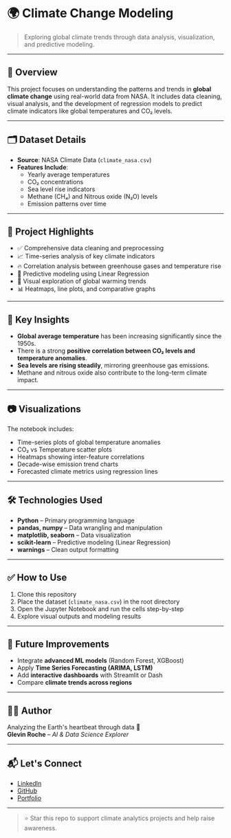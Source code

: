 # 🌍 Climate Change Modeling

> Exploring global climate trends through data analysis, visualization, and predictive modeling.

---

## 🧠 Overview

This project focuses on understanding the patterns and trends in **global climate change** using real-world data from NASA. It includes data cleaning, visual analysis, and the development of regression models to predict climate indicators like global temperatures and CO₂ levels.

---

## 🗂️ Dataset Details

- **Source**: NASA Climate Data (`climate_nasa.csv`)
- **Features Include**:
  - Yearly average temperatures
  - CO₂ concentrations
  - Sea level rise indicators
  - Methane (CH₄) and Nitrous oxide (N₂O) levels
  - Emission patterns over time

---

## 🚀 Project Highlights

- ✅ Comprehensive data cleaning and preprocessing  
- 📈 Time-series analysis of key climate indicators  
- 🔥 Correlation analysis between greenhouse gases and temperature rise  
- 🧮 Predictive modeling using Linear Regression  
- 🧊 Visual exploration of global warming trends  
- 📊 Heatmaps, line plots, and comparative graphs

---

## 📌 Key Insights

- **Global average temperature** has been increasing significantly since the 1950s.  
- There is a strong **positive correlation between CO₂ levels and temperature anomalies**.  
- **Sea levels are rising steadily**, mirroring greenhouse gas emissions.  
- Methane and nitrous oxide also contribute to the long-term climate impact.  

---

## 📷 Visualizations

The notebook includes:
- Time-series plots of global temperature anomalies  
- CO₂ vs Temperature scatter plots  
- Heatmaps showing inter-feature correlations  
- Decade-wise emission trend charts  
- Forecasted climate metrics using regression lines

---

## 🛠️ Technologies Used

- **Python** – Primary programming language  
- **pandas, numpy** – Data wrangling and manipulation  
- **matplotlib, seaborn** – Data visualization  
- **scikit-learn** – Predictive modeling (Linear Regression)  
- **warnings** – Clean output formatting

---

## ✅ How to Use

1. Clone this repository  
2. Place the dataset (`climate_nasa.csv`) in the root directory  
3. Open the Jupyter Notebook and run the cells step-by-step  
4. Explore visual outputs and modeling results

---

## 🌟 Future Improvements

- Integrate **advanced ML models** (Random Forest, XGBoost)  
- Apply **Time Series Forecasting (ARIMA, LSTM)**  
- Add **interactive dashboards** with Streamlit or Dash  
- Compare **climate trends across regions**

---

## 👨‍💻 Author

Analyzing the Earth's heartbeat through data 💚  
**Glevin Roche** – *AI & Data Science Explorer*

---

## 📬 Let's Connect

- [LinkedIn](https://www.linkedin.com/in/glevin-roche-27b754249/)
- [GitHub](https://github.com/glevin7523)
- [Portfolio](https://glevin-portfolio.vercel.app/)

---

> ⭐ Star this repo to support climate analytics projects and help raise awareness.
